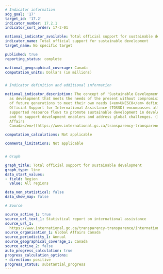 ```yaml
---
# Indicator information
sdg_goal: '17'
target_id: '17.2'
indicator_number: 17.2.1
indicator_sort_order: 17-2-01

national_indicator_available: Total official support for sustainable development
indicator_name: Total official support for sustainable development
target_name: No specific target

published: true
reporting_status: complete

national_geographical_coverage: Canada
computation_units: Dollars (in millions)


# Indicator definition and additional information

national_indicator_description: The concept of 'Sustainable Development' is defined
  as development that meets the needs of the present without compromising the ability
  of future generations to meet their own needs (<em>UNESCO</em> definition). Total
  Official Support for International Assistance (TOSSD) encompasses all officially
  supported resource flows to promote sustainable development in developing countries
  and to support development enablers and address global challenges. ([<em>Global
  Affairs 
  Canada</em>](https://www.international.gc.ca/transparency-transparence/international-assistance-report-stat-rapport-aide-internationale/2019-2020.aspx?lang=eng#a1_7))

computation_calculations: Not applicable

comments_limitations: Not applicable


# Graph

graph_title: Total official support for sustainable development
graph_type: line
data_start_values:
- field: Region
  value: All regions

data_non_statistical: false
data_show_map: false

# Source

source_active_1: true
source_url_text_1: Statistical report on international assistance
source_url_1: 
  https://www.international.gc.ca/transparency-transparence/international-assistance-report-stat-rapport-aide-internationale/index.aspx?lang=eng
source_organisation_1: Global Affairs Canada
source_periodicity_1: Annual
source_geographical_coverage_1: Canada
source_active_2: false
auto_progress_calculation: true
progress_calculation_options:
- direction: positive
progress_status: substantial_progress
---
```

